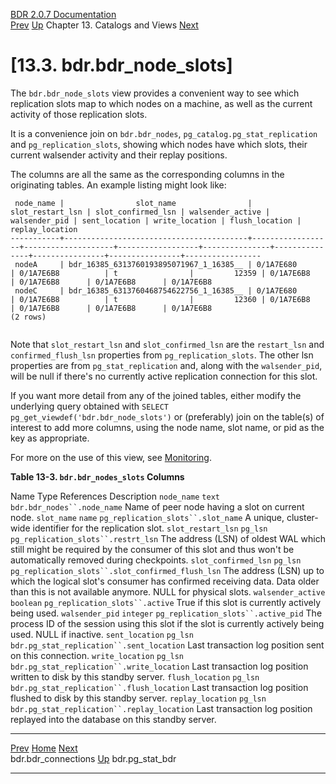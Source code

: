   [BDR 2.0.7 Documentation](README.md)                                                                                                                   
  [Prev](catalog-bdr-connections.md "bdr.bdr_connections")   [Up](catalogs-views.md)    Chapter 13. Catalogs and Views    [Next](catalog-pg-stat-bdr.md "bdr.pg_stat_bdr")  


# [13.3. bdr.bdr_node_slots]

The `bdr.bdr_node_slots` view provides a convenient way to see
which replication slots map to which nodes on a machine, as well as the
current activity of those replication slots.

It is a convenience join on `bdr.bdr_nodes`,
`pg_catalog.pg_stat_replication` and
`pg_replication_slots`, showing which nodes have which slots,
their current walsender activity and their replay positions.

The columns are all the same as the corresponding columns in the
originating tables. An example listing might look like:

``` PROGRAMLISTING
 node_name |                slot_name                | slot_restart_lsn | slot_confirmed_lsn | walsender_active | walsender_pid | sent_location | write_location | flush_location | replay_location 
-----------+-----------------------------------------+------------------+--------------------+------------------+---------------+---------------+----------------+----------------+-----------------
 nodeA     | bdr_16385_6313760193895071967_1_16385__ | 0/1A7E680        | 0/1A7E6B8          | t                |         12359 | 0/1A7E6B8     | 0/1A7E6B8      | 0/1A7E6B8      | 0/1A7E6B8
 nodeC     | bdr_16385_6313760468754622756_1_16385__ | 0/1A7E680        | 0/1A7E6B8          | t                |         12360 | 0/1A7E6B8     | 0/1A7E6B8      | 0/1A7E6B8      | 0/1A7E6B8
(2 rows)
   
```

Note that `slot_restart_lsn` and
`slot_confirmed_lsn` are the `restart_lsn` and
`confirmed_flush_lsn` properties from
`pg_replication_slots`. The other lsn properties are from
`pg_stat_replication` and, along with the
`walsender_pid`, will be null if there\'s no currently active
replication connection for this slot.

If you want more detail from any of the joined tables, either modify the
underlying query obtained with
`SELECT pg_get_viewdef('bdr.bdr_node_slots')` or (preferably)
join on the table(s) of interest to add more columns, using the node
name, slot name, or pid as the key as appropriate.

For more on the use of this view, see [Monitoring](monitoring.md).


**Table 13-3. `bdr.bdr_nodes_slots` Columns**

  Name                                 Type               References                                                                     Description
  `node_name`            `text`      `bdr.bdr_nodes``.node_name`                         Name of peer node having a slot on current node.
  `slot_name`            `name`      `pg_replication_slots``.slot_name`                  A unique, cluster-wide identifier for the replication slot.
  `slot_restart_lsn`     `pg_lsn`    `pg_replication_slots``.restrt_lsn`                 The address (LSN) of oldest WAL which still might be required by the consumer of this slot and thus won\'t be automatically removed during checkpoints.
  `slot_confirmed_lsn`   `pg_lsn`    `pg_replication_slots``.slot_confirmed_flush_lsn`   The address (LSN) up to which the logical slot\'s consumer has confirmed receiving data. Data older than this is not available anymore. NULL for physical slots.
  `walsender_active`     `boolean`   `pg_replication_slots``.active`                     True if this slot is currently actively being used.
  `walsender_pid`        `integer`   `pg_replication_slots``.active_pid`                 The process ID of the session using this slot if the slot is currently actively being used. NULL if inactive.
  `sent_location`        `pg_lsn`    `bdr.pg_stat_replication``.sent_location`           Last transaction log position sent on this connection.
  `write_location`       `pg_lsn`    `bdr.pg_stat_replication``.write_location`          Last transaction log position written to disk by this standby server.
  `flush_location`       `pg_lsn`    `bdr.pg_stat_replication``.flush_location`          Last transaction log position flushed to disk by this standby server.
  `replay_location`      `pg_lsn`    `bdr.pg_stat_replication``.replay_location`         Last transaction log position replayed into the database on this standby server.



  ----------------------------------------------------- ------------------------------------------ -------------------------------------------------
  [Prev](catalog-bdr-connections.md)       [Home](README.md)        [Next](catalog-pg-stat-bdr.md)  
  bdr.bdr_connections                                    [Up](catalogs-views.md)                                    bdr.pg_stat_bdr
  ----------------------------------------------------- ------------------------------------------ -------------------------------------------------
